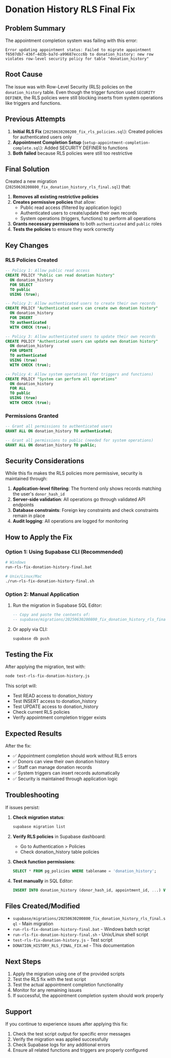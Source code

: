 # Donation History RLS Final Fix

## Problem Summary

The appointment completion system was failing with this error:
```
Error updating appointment status: Failed to migrate appointment f6507db7-436f-4d3b-ba7d-a99687eccc6b to donation_history: new row violates row-level security policy for table "donation_history"
```

## Root Cause

The issue was with Row-Level Security (RLS) policies on the `donation_history` table. Even though the trigger function used `SECURITY DEFINER`, the RLS policies were still blocking inserts from system operations like triggers and functions.

## Previous Attempts

1. **Initial RLS Fix** (`20250630200200_fix_rls_policies.sql`): Created policies for authenticated users only
2. **Appointment Completion Setup** (`setup-appointment-completion-complete.sql`): Added SECURITY DEFINER to functions
3. **Both failed** because RLS policies were still too restrictive

## Final Solution

Created a new migration (`20250630200800_fix_donation_history_rls_final.sql`) that:

1. **Removes all existing restrictive policies**
2. **Creates permissive policies** that allow:
   - Public read access (filtered by application logic)
   - Authenticated users to create/update their own records
   - System operations (triggers, functions) to perform all operations
3. **Grants necessary permissions** to both `authenticated` and `public` roles
4. **Tests the policies** to ensure they work correctly

## Key Changes

### RLS Policies Created

```sql
-- Policy 1: Allow public read access
CREATE POLICY "Public can read donation history"
  ON donation_history
  FOR SELECT
  TO public
  USING (true);

-- Policy 2: Allow authenticated users to create their own records
CREATE POLICY "Authenticated users can create own donation history"
  ON donation_history
  FOR INSERT
  TO authenticated
  WITH CHECK (true);

-- Policy 3: Allow authenticated users to update their own records
CREATE POLICY "Authenticated users can update own donation history"
  ON donation_history
  FOR UPDATE
  TO authenticated
  USING (true)
  WITH CHECK (true);

-- Policy 4: Allow system operations (for triggers and functions)
CREATE POLICY "System can perform all operations"
  ON donation_history
  FOR ALL
  TO public
  USING (true)
  WITH CHECK (true);
```

### Permissions Granted

```sql
-- Grant all permissions to authenticated users
GRANT ALL ON donation_history TO authenticated;

-- Grant all permissions to public (needed for system operations)
GRANT ALL ON donation_history TO public;
```

## Security Considerations

While this fix makes the RLS policies more permissive, security is maintained through:

1. **Application-level filtering**: The frontend only shows records matching the user's `donor_hash_id`
2. **Server-side validation**: All operations go through validated API endpoints
3. **Database constraints**: Foreign key constraints and check constraints remain in place
4. **Audit logging**: All operations are logged for monitoring

## How to Apply the Fix

### Option 1: Using Supabase CLI (Recommended)

```bash
# Windows
run-rls-fix-donation-history-final.bat

# Unix/Linux/Mac
./run-rls-fix-donation-history-final.sh
```

### Option 2: Manual Application

1. Run the migration in Supabase SQL Editor:
   ```sql
   -- Copy and paste the contents of:
   -- supabase/migrations/20250630200800_fix_donation_history_rls_final.sql
   ```

2. Or apply via CLI:
   ```bash
   supabase db push
   ```

## Testing the Fix

After applying the migration, test with:

```bash
node test-rls-fix-donation-history.js
```

This script will:
- Test READ access to donation_history
- Test INSERT access to donation_history
- Test UPDATE access to donation_history
- Check current RLS policies
- Verify appointment completion trigger exists

## Expected Results

After the fix:
- ✅ Appointment completion should work without RLS errors
- ✅ Donors can view their own donation history
- ✅ Staff can manage donation records
- ✅ System triggers can insert records automatically
- ✅ Security is maintained through application logic

## Troubleshooting

If issues persist:

1. **Check migration status**:
   ```bash
   supabase migration list
   ```

2. **Verify RLS policies** in Supabase dashboard:
   - Go to Authentication > Policies
   - Check donation_history table policies

3. **Check function permissions**:
   ```sql
   SELECT * FROM pg_policies WHERE tablename = 'donation_history';
   ```

4. **Test manually** in SQL Editor:
   ```sql
   INSERT INTO donation_history (donor_hash_id, appointment_id, ...) VALUES (...);
   ```

## Files Created/Modified

- `supabase/migrations/20250630200800_fix_donation_history_rls_final.sql` - Main migration
- `run-rls-fix-donation-history-final.bat` - Windows batch script
- `run-rls-fix-donation-history-final.sh` - Unix/Linux shell script
- `test-rls-fix-donation-history.js` - Test script
- `DONATION_HISTORY_RLS_FINAL_FIX.md` - This documentation

## Next Steps

1. Apply the migration using one of the provided scripts
2. Test the RLS fix with the test script
3. Test the actual appointment completion functionality
4. Monitor for any remaining issues
5. If successful, the appointment completion system should work properly

## Support

If you continue to experience issues after applying this fix:

1. Check the test script output for specific error messages
2. Verify the migration was applied successfully
3. Check Supabase logs for any additional errors
4. Ensure all related functions and triggers are properly configured

